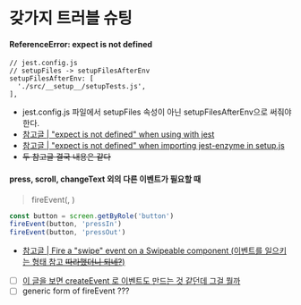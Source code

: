 # 갖가지 트러블 슈팅

#### ReferenceError: expect is not defined

```
// jest.config.js
// setupFiles -> setupFilesAfterEnv
setupFilesAfterEnv: [
  './src/__setup__/setupTests.js',
],
```

- jest.config.js 파일에서 setupFiles 속성이 아닌 setupFilesAfterEnv으로 써줘야한다.
- [참고글 | "expect is not defined" when using with jest](https://github.com/testing-library/jest-dom/issues/122)
- [참고글 | "expect is not defined" when importing jest-enzyme in setup.js](https://github.com/enzymejs/enzyme-matchers/issues/86#issuecomment-312489052)
- ~~두 참고글 결국 내용은 같다~~

#### press, scroll, changeText 외의 다른 이벤트가 필요할 때

> fireEvent(<element>, <eventName>)

```js
const button = screen.getByRole('button')
fireEvent(button, 'pressIn')
fireEvent(button, 'pressOut')
```

- [참고글 | Fire a "swipe" event on a Swipeable component (이벤트를 일으키는 형태 참고 ~~따라했더니 되네?~~)](https://github.com/callstack/react-native-testing-library/issues/918)
- [ ] [이 글을 보면 createEvent 로 이벤트도 만드는 것 같던데 그걸 뭘까](https://stackoverflow.com/questions/62030095/how-to-test-paste-event-in-a-generic-input-text-with-react-testing-library)
- [ ] generic form of fireEvent ???
